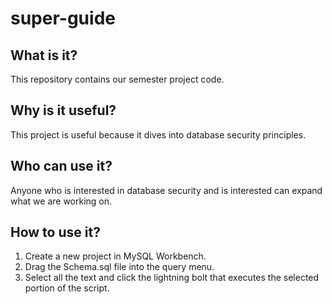 # super-guide
## What is it?
This repository contains our semester project code.

## Why is it useful?
This project is useful because it dives into database security principles.

## Who can use it?
Anyone who is interested in database security and is interested can expand what we are working on.

## How to use it?
1. Create a new project in MySQL Workbench.
2. Drag the Schema.sql file into the query menu.
3. Select all the text and click the lightning bolt that executes the selected portion of the script.
